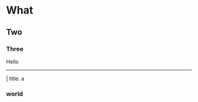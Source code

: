# What

## Two

### Three

Hello

<!--
<v-slider set="a" to="100" />{{ get('a') }}

<v-scene v-for="m in ['svg','canvas','three','webgl','pdf']" :mode="m">
  <v-group position="100 15">
    <v-point />
    <v-circle />
  </v-group>
  <v-circle r="20" :position="[get('a',0), 50]" />
  <v-line points="10 10, 30 40" position="100 100" width="50" height="50" />
  <v-polygon points="10 10, 30 40" position="50 50" width="50" height="50" />
  <v-rect r="50" position="100 100" width="50" height="50" />
  <v-hexagon r="50" position="100 100" width="50" height="50" />
  <v-square r="50" position="100 100" width="50" height="50" />
  <v-circle r="50" position="100 100" width="50" height="50" />
  <v-sphere r="10" position="150 150" width="50" height="50" />
</v-scene>
-->

---

| title: a

### world
